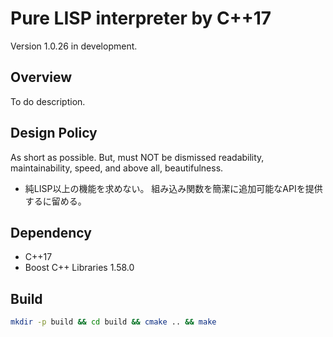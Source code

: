 # Pure LISP interpreter by C++17

Version 1.0.26 in development.

## Overview

To do description.

## Design Policy

As short as possible. But, must NOT be dismissed readability, maintainability, speed, and above all, beautifulness.

- 純LISP以上の機能を求めない。
  組み込み関数を簡潔に追加可能なAPIを提供するに留める。

## Dependency

- C++17
- Boost C++ Libraries 1.58.0

## Build

``` sh
mkdir -p build && cd build && cmake .. && make
```

